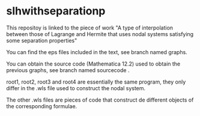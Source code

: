 # slhwithseparationp
This repositoy is linked to the piece of work  "A type of interpolation between those of Lagrange and Hermite that uses nodal systems satisfying some separation properties"

You can find the eps files included in the text, see branch named graphs.

You can obtain the source code (Mathematica 12.2) used to obtain the previous graphs, see branch named sourcecode .

root1, root2, root3 and root4 are essentially the same program, they only differ in the .wls file used to construct the nodal system.

The other .wls files are pieces of code that construct de different objects of the corresponding formulae.
